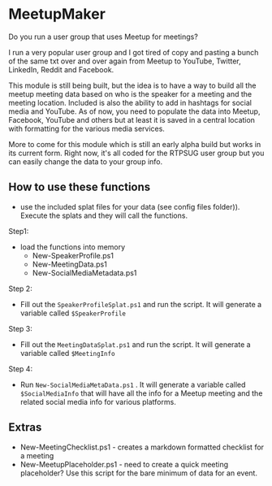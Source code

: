 # MeetupMaker

Do you run a user group that uses Meetup for meetings?

I run a very popular user group and I got tired of copy and pasting a bunch of the same txt over and over again from Meetup to YouTube, Twitter, LinkedIn, Reddit and Facebook.

This module is still being built, but the idea is to have a way to build all the meetup meeting data based on who is the speaker for a meeting and the meeting location. Included is also the ability to add in hashtags for social media and YouTube. As of now, you need to populate the data into Meetup, Facebook, YouTube and others but at least it is saved in a central location with formatting for the various media services.

More to come for this module which is still an early alpha build but works in its current form. Right now, it's all coded for the RTPSUG user group but you can easily change the data to your group info.

## How to use these functions

- use the included splat files for your data (see config files folder)). Execute the splats and they will call the functions.

Step1:

- load the functions into memory
  - New-SpeakerProfile.ps1
  - New-MeetingData.ps1
  - New-SocialMediaMetadata.ps1

Step 2:

- Fill out the `SpeakerProfileSplat.ps1` and run the script. It will generate a variable called `$SpeakerProfile`

Step 3:

- Fill out the `MeetingDataSplat.ps1` and run the script. It will generate a variable called `$MeetingInfo`

Step 4:

- Run `New-SocialMediaMetaData.ps1` . It will generate a variable called `$SocialMediaInfo` that will have all the info for a Meetup meeting and the related social media info for various platforms.


## Extras

- New-MeetingChecklist.ps1 - creates a markdown formatted checklist for a meeting
- New-MeetupPlaceholder.ps1 - need to create a quick meeting placeholder? Use this script for the bare minimum of data for an event.